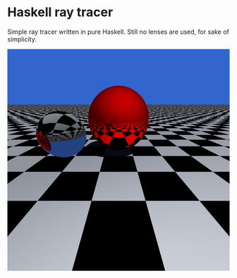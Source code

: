 # Haskell ray tracer
Simple ray tracer written in pure Haskell.
Still no lenses are used, for sake of simplicity.

![alt text](https://raw.githubusercontent.com/kraglik/haskell-ray-tracer/master/result.png)
